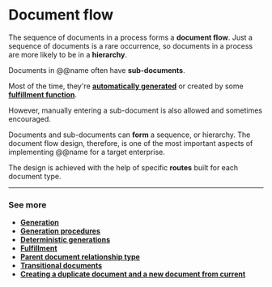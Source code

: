 # Document flow

The sequence of documents in a process forms a **document flow**. Just a sequence of documents is a rare occurrence, so documents in a process are more likely to be in a **hierarchy**.

Documents in @@name often have **sub-documents**. 

Most of the time, they're **[automatically generated](generation.md)** or created by some **[fulfillment function](https://docs.erp.net/tech/advanced/document-flow/fulfillment.html)**. 

However, manually entering a sub-document is also allowed and sometimes encouraged.

Documents and sub-documents can **form** a sequence, or hierarchy. The document flow design, therefore, is one of the most important aspects of implementing @@name for a target enterprise.

The design is achieved with the help of specific **routes** built for each document type.

-------
### See more

- **[Generation](https://docs.erp.net/tech/advanced/document-flow/generation.html)**
- **[Generation procedures](https://docs.erp.net/tech/advanced/document-flow/generation-procedures.html)**
- **[Deterministic generations](https://docs.erp.net/tech/advanced/document-flow/deterministic-generations.html)**
- **[Fulfillment](https://docs.erp.net/tech/advanced/document-flow/fulfillment.html)**
- **[Parent document relationship type](https://docs.erp.net/tech/advanced/document-flow/parent-document-relationship-type.html)**
- **[Transitional documents](https://docs.erp.net/tech/advanced/document-flow/transitional-documents.html)**
- **[Creating a duplicate document and a new document from current](https://docs.erp.net/tech/advanced/document-flow/creating-duplicate.html)**
